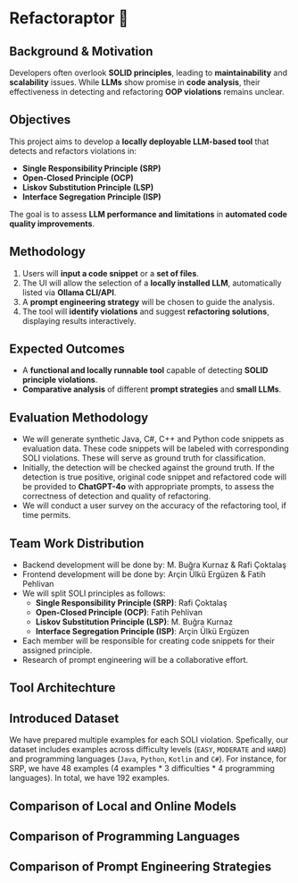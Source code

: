 # Refactoraptor 🦖

## Background & Motivation
Developers often overlook **SOLID principles**, leading to **maintainability** and **scalability** issues. While **LLMs** show promise in **code analysis**, their effectiveness in detecting and refactoring **OOP violations** remains unclear.

## Objectives
This project aims to develop a **locally deployable LLM-based tool** that detects and refactors violations in:

- **Single Responsibility Principle (SRP)**
- **Open-Closed Principle (OCP)**
- **Liskov Substitution Principle (LSP)**
- **Interface Segregation Principle (ISP)**

The goal is to assess **LLM performance and limitations** in **automated code quality improvements**.

## Methodology
1. Users will **input a code snippet** or a **set of files**.
2. The UI will allow the selection of a **locally installed LLM**, automatically listed via **Ollama CLI/API**.
3. A **prompt engineering strategy** will be chosen to guide the analysis.
4. The tool will **identify violations** and suggest **refactoring solutions**, displaying results interactively.

## Expected Outcomes
- A **functional and locally runnable tool** capable of detecting **SOLID principle violations**.
- **Comparative analysis** of different **prompt strategies** and **small LLMs**.

## Evaluation Methodology
- We will generate synthetic Java, C#, C++ and Python code snippets as evaluation data. These code snippets will be labeled with corresponding SOLI violations. These will serve as ground truth for classification.
- Initially, the detection will be checked against the ground truth. If the detection is true positive, original code snippet and refactored code will be provided to **ChatGPT-4o** with appropriate prompts, to assess the correctness of detection and quality of refactoring.
- We will conduct a user survey on the accuracy of the refactoring tool, if time permits.

## Team Work Distribution
- Backend development will be done by: M. Buğra Kurnaz & Rafi Çoktalaş
- Frontend development will be done by: Arçin Ülkü Ergüzen & Fatih Pehlivan
- We will split SOLI principles as follows: 
    - **Single Responsibility Principle (SRP)**: Rafi Çoktalaş
    - **Open-Closed Principle (OCP)**: Fatih Pehlivan
    - **Liskov Substitution Principle (LSP)**: M. Buğra Kurnaz
    - **Interface Segregation Principle (ISP)**: Arçin Ülkü Ergüzen
- Each member will be responsible for creating code snippets for their assigned principle.
- Research of prompt engineering will be a collaborative effort.

## Tool Architechture

## Introduced Dataset

We have prepared multiple examples for each SOLI violation. Spefically, our dataset includes examples across difficulty levels (`EASY`, `MODERATE` and `HARD`) and programming languages (`Java`, `Python`, `Kotlin` and `C#`). For instance, for SRP, we have 48 examples (4 examples * 3 difficulties * 4 programming languages). In total, we have 192 examples.

## Comparison of Local and Online Models

## Comparison of Programming Languages

## Comparison of Prompt Engineering Strategies


